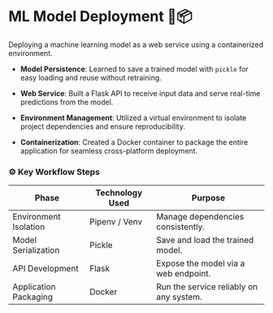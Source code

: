 # ML Model Deployment 🚀📦

Deploying a machine learning model as a web service using a containerized environment.

* **Model Persistence**: Learned to save a trained model with `pickle` for easy loading and reuse without retraining.

* **Web Service**: Built a Flask API to receive input data and serve real-time predictions from the model.

* **Environment Management**: Utilized a virtual environment to isolate project dependencies and ensure reproducibility.

* **Containerization**: Created a Docker container to package the entire application for seamless cross-platform deployment.

### ⚙️ Key Workflow Steps

| Phase | Technology Used | Purpose |
| ----- | ----- | ----- |
| Environment Isolation | Pipenv / Venv | Manage dependencies consistently. |
| Model Serialization | Pickle | Save and load the trained model. |
| API Development | Flask | Expose the model via a web endpoint. |
| Application Packaging | Docker | Run the service reliably on any system. |